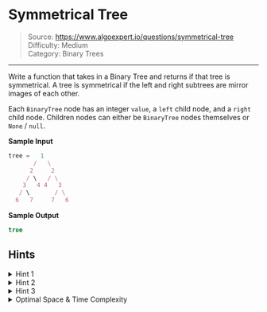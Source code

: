 # Symmetrical Tree
> Source: https://www.algoexpert.io/questions/symmetrical-tree  
> Difficulty: Medium  
> Category: Binary Trees
---

Write a function that takes in a Binary Tree and returns if that tree is 
symmetrical. A tree is symmetrical if the left and right subtrees are mirror
images of each other.

Each `BinaryTree` node has an integer `value`, a `left` child node, and a
`right` child node. Children nodes can either be `BinaryTree` nodes themselves
or `None` / `null`.

**Sample Input**
```ts
tree =   1
       /   \
      2     2
     / \   / \
    3   4 4   3
   / \       / \
  6   7     7   6
```

**Sample Output**
```ts
true
```

## Hints

<details>
<summary>Hint 1</summary>
It's important to first think about what it means for a binary tree to be
symmetrical. The left and right subtrees do not need to be the same, but
rather they need to be mirror images of each other (i.e. the same if one
is inverted).
</details>

<details>
<summary>Hint 2</summary>
It can be helpful to think about this problem one step at a time. Looking at
just the first node, how can you ensure its children are symmetrical? Then
looking at those children, how can you make sure they are symmetrical of each
other?
</details>

<details>
<summary>Hint 3</summary>
This problem can be solved either recursively or iteratively. Either way, try
traversing through the tree, uses a mirrored traversal on one side, and check
that the values of each node are the same.
</details>

<details>
<summary>Optimal Space &amp; Time Complexity</summary>
O(n) time | O(h) space - where n is the number of nodes in the tree and
h is the height of the tree.
</details>

